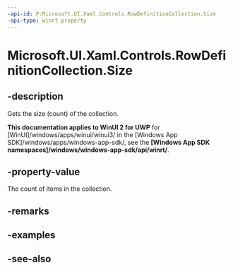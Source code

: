 ```yaml
---
-api-id: P:Microsoft.UI.Xaml.Controls.RowDefinitionCollection.Size
-api-type: winrt property
---
```


<!-- Property syntax
public uint Size { get; }
-->

# Microsoft.UI.Xaml.Controls.RowDefinitionCollection.Size

## -description
Gets the size (count) of the collection.

**This documentation applies to WinUI 2 for UWP** for [WinUI]/windows/apps/winui/winui3/ in the [Windows App SDK]/windows/apps/windows-app-sdk/, see the **[Windows App SDK namespaces]/windows/windows-app-sdk/api/winrt/**.

## -property-value
The count of items in the collection.

## -remarks

## -examples

## -see-also
